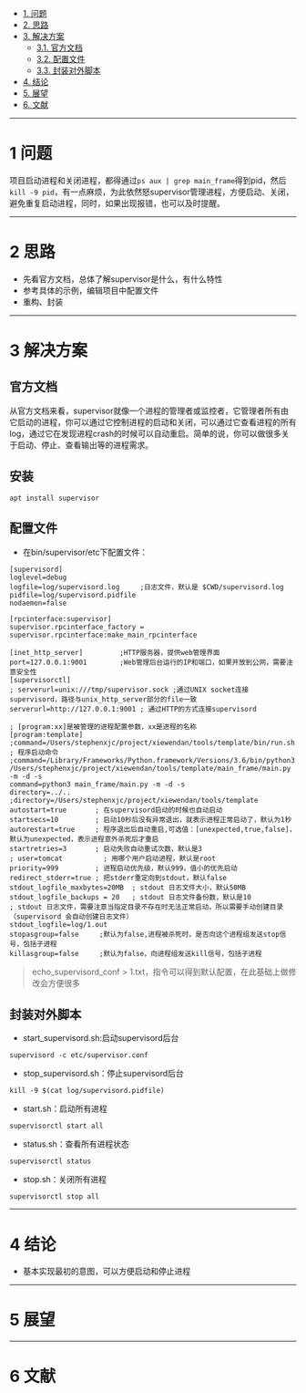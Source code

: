 <!-- TOC -->

- [1. 问题](#1-%E9%97%AE%E9%A2%98)
- [2. 思路](#2-%E6%80%9D%E8%B7%AF)
- [3. 解决方案](#3-%E8%A7%A3%E5%86%B3%E6%96%B9%E6%A1%88)
    - [3.1. 官方文档](#31-%E5%AE%98%E6%96%B9%E6%96%87%E6%A1%A3)
    - [3.2. 配置文件](#32-%E9%85%8D%E7%BD%AE%E6%96%87%E4%BB%B6)
    - [3.3. 封装对外脚本](#33-%E5%B0%81%E8%A3%85%E5%AF%B9%E5%A4%96%E8%84%9A%E6%9C%AC)
- [4. 结论](#4-%E7%BB%93%E8%AE%BA)
- [5. 展望](#5-%E5%B1%95%E6%9C%9B)
- [6. 文献](#6-%E6%96%87%E7%8C%AE)

<!-- /TOC -->



------------------------------------------------------------------------------
# 1 问题
项目启动进程和关闭进程，都得通过`ps aux | grep main_frame`得到pid，然后`kill -9 pid`，有一点麻烦，为此依然怒supervisor管理进程，方便启动、关闭，避免重复启动进程，同时，如果出现报错，也可以及时提醒。




------------------------------------------------------------------------------
# 2 思路
* 先看官方文档，总体了解supervisor是什么，有什么特性
* 参考具体的示例，编辑项目中配置文件
* 重构、封装



------------------------------------------------------------------------------
# 3 解决方案

## 官方文档
从官方文档来看，supervisor就像一个进程的管理者或监控者，它管理者所有由它启动的进程，你可以通过它控制进程的启动和关闭，可以通过它查看进程的所有log，通过它在发现进程crash的时候可以自动重启。简单的说，你可以做很多关于启动、停止、查看输出等的进程需求。

## 安装
~~~
apt install supervisor
~~~

## 配置文件
* 在bin/supervisor/etc下配置文件：

~~~
[supervisord]
loglevel=debug
logfile=log/supervisord.log     ;日志文件，默认是 $CWD/supervisord.log
pidfile=log/supervisord.pidfile
nodaemon=false

[rpcinterface:supervisor]
supervisor.rpcinterface_factory = supervisor.rpcinterface:make_main_rpcinterface

[inet_http_server]         ;HTTP服务器，提供web管理界面
port=127.0.0.1:9001        ;Web管理后台运行的IP和端口，如果开放到公网，需要注意安全性
[supervisorctl]
; serverurl=unix:///tmp/supervisor.sock ;通过UNIX socket连接supervisord，路径与unix_http_server部分的file一致
serverurl=http://127.0.0.1:9001 ; 通过HTTP的方式连接supervisord

; [program:xx]是被管理的进程配置参数，xx是进程的名称
[program:template]
;command=/Users/stephenxjc/project/xiewendan/tools/template/bin/run.sh ; 程序启动命令
;command=/Library/Frameworks/Python.framework/Versions/3.6/bin/python3 /Users/stephenxjc/project/xiewendan/tools/template/main_frame/main.py -m -d -s
command=python3 main_frame/main.py -m -d -s
directory=../..
;directory=/Users/stephenxjc/project/xiewendan/tools/template
autostart=true       ; 在supervisord启动的时候也自动启动
startsecs=10         ; 启动10秒后没有异常退出，就表示进程正常启动了，默认为1秒
autorestart=true     ; 程序退出后自动重启,可选值：[unexpected,true,false]，默认为unexpected，表示进程意外杀死后才重启
startretries=3       ; 启动失败自动重试次数，默认是3
; user=tomcat          ; 用哪个用户启动进程，默认是root
priority=999         ; 进程启动优先级，默认999，值小的优先启动
redirect_stderr=true ; 把stderr重定向到stdout，默认false
stdout_logfile_maxbytes=20MB  ; stdout 日志文件大小，默认50MB
stdout_logfile_backups = 20   ; stdout 日志文件备份数，默认是10
; stdout 日志文件，需要注意当指定目录不存在时无法正常启动，所以需要手动创建目录（supervisord 会自动创建日志文件）
stdout_logfile=log/1.out
stopasgroup=false     ;默认为false,进程被杀死时，是否向这个进程组发送stop信号，包括子进程
killasgroup=false     ;默认为false，向进程组发送kill信号，包括子进程
~~~

> echo_supervisord_conf > 1.txt，指令可以得到默认配置，在此基础上做修改会方便很多

## 封装对外脚本
* start_supervisord.sh:启动supervisord后台
~~~
supervisord -c etc/supervisor.conf
~~~

* stop_supervisord.sh：停止supervisord后台
~~~
kill -9 $(cat log/supervisord.pidfile) 
~~~

* start.sh：启动所有进程
~~~
supervisorctl start all
~~~

* status.sh：查看所有进程状态
~~~
supervisorctl status
~~~

* stop.sh：关闭所有进程
~~~
supervisorctl stop all
~~~


------------------------------------------------------------------------------
# 4 结论
* 基本实现最初的意图，可以方便启动和停止进程




------------------------------------------------------------------------------
# 5 展望




------------------------------------------------------------------------------
# 6 文献

[1]: http://supervisord.org "官方文档"
[2]: https://www.jianshu.com/p/0b9054b33db3 "示例代码"


